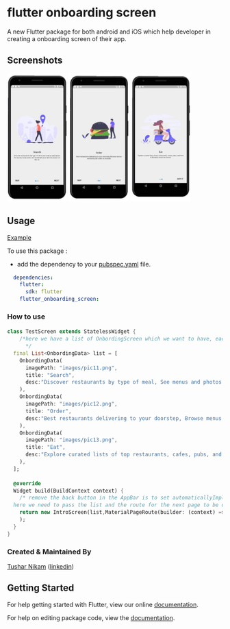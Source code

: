 # flutter onboarding screen

A new Flutter package for both android and iOS which help developer in creating a onboarding screen of their app.


## Screenshots

<img src="Screenshot1.JPG" height="300em" />  <img src="Screenshot2.JPG" height="300em" />  <img src="Screenshot3.JPG" height="300em" />

## Usage


[Example](https://github.com/champ96k/flutter-onboarding-screen/blob/master/example/example_app.dart)

To use this package :

* add the dependency to your [pubspec.yaml](https://github.com/champ96k/flutter-onboarding-screen/blob/master/pubspec.yaml) file.

```yaml
  dependencies:
    flutter:
      sdk: flutter
    flutter_onboarding_screen:
```

### How to use

```dart
class TestScreen extends StatelessWidget {
    /*here we have a list of OnbordingScreen which we want to have, each OnbordingScreen have a imagePath,title and an desc.
      */
  final List<OnbordingData> list = [
    OnbordingData(
      imagePath: "images/pic11.png",
      title: "Search",
      desc:"Discover restaurants by type of meal, See menus and photos for nearby restaurants and bookmark your favorite places on the go",
    ),
    OnbordingData(
      imagePath: "images/pic12.png",
      title: "Order",
      desc:"Best restaurants delivering to your doorstep, Browse menus and build your order in seconds",
    ),
    OnbordingData(
      imagePath: "images/pic13.png",
      title: "Eat",
      desc:"Explore curated lists of top restaurants, cafes, pubs, and bars in Mumbai, based on trends.",
    ),
  ];

  @override
  Widget build(BuildContext context) {
    /* remove the back button in the AppBar is to set automaticallyImplyLeading to false
  here we need to pass the list and the route for the next page to be opened after this. */
    return new IntroScreen(list,MaterialPageRoute(builder: (context) => NextScreen()),
    );
  }
}
```

### Created & Maintained By

[Tushar Nikam](https://github.com/champ96k) 
([linkedin](https://www.linkedin.com/in/tushar-nikam-a29a97131/))


## Getting Started

For help getting started with Flutter, view our online [documentation](https://flutter.io/).

For help on editing package code, view the [documentation](https://flutter.io/developing-packages/).

